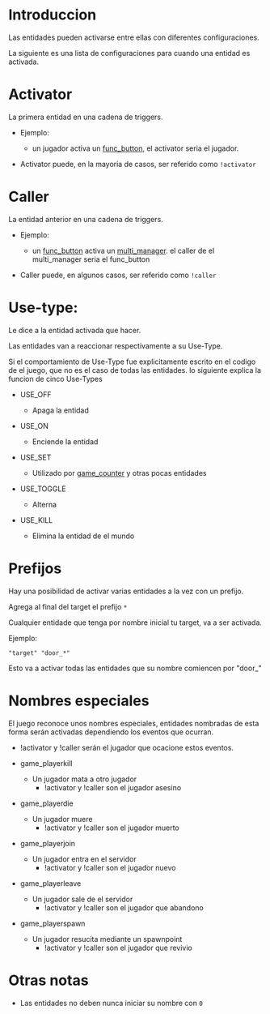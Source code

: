 # Introduccion

Las entidades pueden activarse entre ellas con diferentes configuraciones.

La siguiente es una lista de configuraciones para cuando una entidad es activada.

# Activator

La primera entidad en una cadena de triggers.

- Ejemplo:
	- un jugador activa un [func_button](func_button_spanish.md), el activator seria el jugador.
	
- Activator puede, en la mayoria de casos, ser referido como ``!activator``

# Caller

La entidad anterior en una cadena de triggers.

- Ejemplo:
	- un [func_button](func_button_spanish.md) activa un [multi_manager](multi_manager_spanish.md). el caller de el multi_manager seria el func_button
	
- Caller puede, en algunos casos, ser referido como ``!caller``

# Use-type:

Le dice a la entidad activada que hacer.

Las entidades van a reaccionar respectivamente a su Use-Type.

Si el comportamiento de Use-Type fue explicitamente escrito en el codigo de el juego, que no es el caso de todas las entidades. lo siguiente explica la funcion de cinco Use-Types

- USE_OFF
	- Apaga la entidad

- USE_ON
	- Enciende la entidad

- USE_SET
	- Utilizado por [game_counter](game_counter_spanish.md) y otras pocas entidades

- USE_TOGGLE
	- Alterna

- USE_KILL
	- Elimina la entidad de el mundo

# Prefijos

Hay una posibilidad de activar varias entidades a la vez con un prefijo.

Agrega al final del target el prefijo ``*``

Cualquier entidade que tenga por nombre inicial tu target, va a ser activada.

Ejemplo:
```angelscript
"target" "door_*"
```
Esto va a activar todas las entidades que su nombre comiencen por "door_"

# Nombres especiales

El juego reconoce unos nombres especiales, entidades nombradas de esta forma serán activadas dependiendo los eventos que ocurran.

- !activator y !caller serán el jugador que ocacione estos eventos.

- game_playerkill
	- Un jugador mata a otro jugador
		- !activator y !caller son el jugador asesino

- game_playerdie
	- Un jugador muere
		- !activator y !caller son el jugador muerto

- game_playerjoin
	- Un jugador entra en el servidor
		- !activator y !caller son el jugador nuevo

- game_playerleave
	- Un jugador sale de el servidor
		- !activator y !caller son el jugador que abandono

- game_playerspawn
	- Un jugador resucita mediante un spawnpoint
		- !activator y !caller son el jugador que revivio

# Otras notas

- Las entidades no deben nunca iniciar su nombre con ``0``